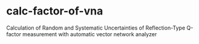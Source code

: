 # calc-factor-of-vna
Calculation of Random and Systematic Uncertainties of Reflection-Type Q-factor measurement with automatic vector network analyzer

